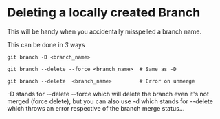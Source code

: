 # Deleting a locally created Branch

This will be handy when you accidentally misspelled a branch name.

This can be done in _3_ ways

```
git branch -D <branch_name>
```

```
git branch --delete --force <branch_name>  # Same as -D
```

```
git branch --delete  <branch_name>         # Error on unmerge
```

-D stands for --delete --force which will delete the branch even it's not merged (force delete), but you can also use -d which stands for --delete which throws an error respective of the branch merge status...
